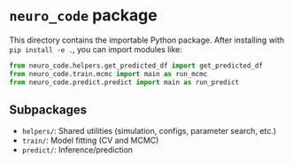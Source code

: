 # `neuro_code` package

This directory contains the importable Python package. After installing with `pip install -e .`, you can import modules like:

```python
from neuro_code.helpers.get_predicted_df import get_predicted_df
from neuro_code.train.mcmc import main as run_mcmc
from neuro_code.predict.predict import main as run_predict
```

## Subpackages
- `helpers/`: Shared utilities (simulation, configs, parameter search, etc.)
- `train/`: Model fitting (CV and MCMC)
- `predict/`: Inference/prediction
